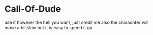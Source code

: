 # Call-Of-Dude
use it however the hell you want, just credit me
also the charachter will move a bit slow but it is easy to speed it up
